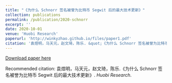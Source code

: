```yaml
---
title: "《为什么 Schnorr 签名被誉为比特币 Segwit 后的最大技术更新》"
collection: publications
permalink: /publication/2020-schnorr
excerpt: ''
date: 2020-10-01
venue: 'Huobi Research'
paperurl: 'http://winkyzhao.github.io/files/paper1.pdf'
citation: '袁煜明，马天元，赵文琦，陈乐. &quot;《为什么 Schnorr 签名被誉为比特币 Segwit 后的最大技术更新》.&quot; <i>Huobi Research</i>.'
---
```


[Download paper here](http://winkyzhao.github.io/files/paper1.pdf)

Recommended citation: 袁煜明，马天元，赵文琦，陈乐.《为什么 Schnorr 签名被誉为比特币 Segwit 后的最大技术更新》. <i>Huobi Research</i>.
